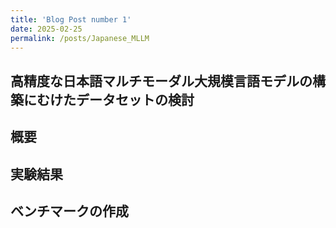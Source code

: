 ```yaml
---
title: 'Blog Post number 1'
date: 2025-02-25
permalink: /posts/Japanese_MLLM
---
```


高精度な日本語マルチモーダル大規模言語モデルの構築にむけたデータセットの検討
------

概要
------

実験結果
------

ベンチマークの作成
------